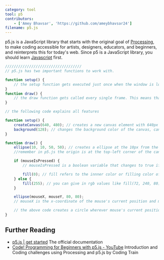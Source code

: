 ```yaml
---
category: tool
tool: p5
contributors:
    - ['Amey Bhavsar', 'https://github.com/ameybhavsar24']
filename: p5.js
---
```


p5.js is a JavaScript library that starts with the original goal of [Processing](http://processing.org"), to make coding accessible for artists, designers, educators, and beginners, and reinterprets this for today's web.
Since p5 is a JavaScript library, you should learn [Javascript](https://learnxinyminutes.com/docs/javascript/) first.

```js
///////////////////////////////////
// p5.js has two important functions to work with.

function setup() {
    // the setup function gets executed just once when the window is loaded
}
function draw() {
    // the draw function gets called every single frame. This means that for a frameRate(30) it would get called 30 times per second.
}

// the following code explains all features

function setup() {
    createCanvas(640, 480); // creates a new canvas element with 640px as width as 480px as height
    background(128); // changes the background color of the canvas, can accept rgb values like background(100,200,20) else grayscale values like background(0) = black or background(255) = white
}

function draw() {
    ellipse(10, 10, 50, 50); // creates a ellipse at the 10px from the left and 10px from the top with width adn height as 50 each, so its basically a circle.
    //remember in p5.js the origin is at the top-left corner of the canvas

    if (mouseIsPressed) {
        // mouseIsPressed is a boolean variable that changes to true if the mouse buttton is pressed down at that instant

        fill(0); // fill refers to the innner color or filling color of whatever shape you are going to draw next
    } else {
        fill(255); // you can give in rgb values like fill(72, 240, 80) to get colors, else a single values determines the grayscale where fill(255) stands for #FFF(white) and fill(0) stands for #000(black)
    }

    ellipse(mouseX, mouseY, 80, 80);
    // mouseX is the x-coordinate of the mouse's current position and mouseY is the y-coordinate of the mouse's current position

    // the above code creates a circle wherever mouse's current position and fills it either black or white based on the mouseIsPressed
}
```

## Further Reading

- [p5.js | get started](http://p5js.org/get-started/) The official documentation
- [Code! Programming for Beginners with p5.js - YouTube](https://www.youtube.com/watch?v=yPWkPOfnGsw&vl=en) Introduction and Coding challenges using Processing and p5.js by Coding Train
